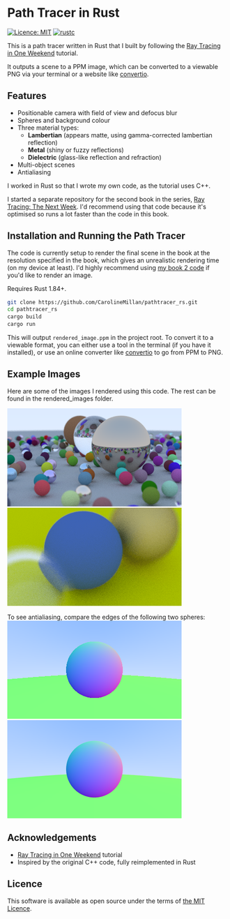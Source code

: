 # Path Tracer in Rust

[![Licence: MIT](https://img.shields.io/badge/License-MIT-blue.svg)](LICENSE)
[![rustc](https://img.shields.io/badge/rustc-1.84%2B-brightgreen.svg)](https://www.rust-lang.org/tools/install)

This is a path tracer written in Rust that I built by following the [Ray Tracing in One Weekend](https://raytracing.github.io/books/RayTracingInOneWeekend.html) tutorial. 

It outputs a scene to a PPM image, which can be converted to a viewable PNG via your terminal or a website like [convertio](https://convertio.co/). 

## Features
- Positionable camera with field of view and defocus blur
- Spheres and background colour
- Three material types:
    - **Lambertian** (appears matte, using gamma-corrected lambertian reflection)
    - **Metal** (shiny or fuzzy reflections)
    - **Dielectric** (glass-like reflection and refraction) 
- Multi-object scenes
- Antialiasing

I worked in Rust so that I wrote my own code, as the tutorial uses C++.

I started a separate repository for the second book in the series, [Ray Tracing: The Next Week](https://raytracing.github.io/books/RayTracingTheNextWeek.html). I'd recommend using that code because it's optimised so runs a lot faster than the code in this book.

## Installation and Running the Path Tracer
The code is currently setup to render the final scene in the book at the resolution specified in the book, which gives an unrealistic rendering time (on my device at least). I'd highly recommend using [my book 2 code](https://github.com/CarolineMillan/rusty_raytracer_pt2) if you'd like to render an image.

Requires Rust 1.84+.

```bash
git clone https://github.com/CarolineMillan/pathtracer_rs.git 
cd pathtracer_rs
cargo build
cargo run
```

This will output `rendered_image.ppm` in the project root. To convert it to a viewable format, you can either use a tool in the terminal (if you have it installed), or use an online converter like [convertio](https://convertio.co/) to go from PPM to PNG.

## Example Images 
Here are some of the images I rendered using this code. The rest can be found in the rendered_images folder.

![Final Scene](rendered_images/rendered_image21.png)
![Defocus Blur](rendered_images/rendered_image20.png)

To see antialiasing, compare the edges of the following two spheres:
![no antialiasing](rendered_images/rendered_image5.png)
![antialiasing](rendered_images/rendered_image6.png)

## Acknowledgements
- [Ray Tracing in One Weekend](https://raytracing.github.io/books/RayTracingInOneWeekend.html) tutorial
- Inspired by the original C++ code, fully reimplemented in Rust

## Licence
This software is available as open source under the terms of [the MIT Licence](https://opensource.org/license/MIT).
